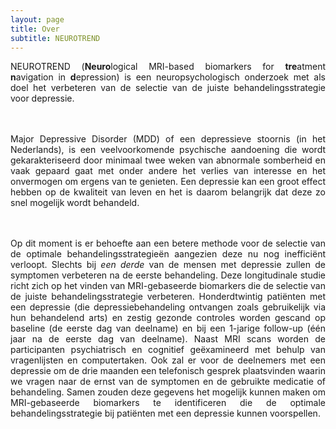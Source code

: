 ```yaml
---
layout: page
title: Over
subtitle: NEUROTREND
---
```

<div align = "justify">
<p>
NEUROTREND (<b>Neuro</b>logical MRI-based biomarkers for <b>tre</b>atment <b>n</b>avigation in <b>d</b>epression) is een neuropsychologisch onderzoek met als doel het verbeteren van de selectie van de juiste behandelingsstrategie voor depressie.

<br><br>Major Depressive Disorder (MDD) of een depressieve stoornis (in het Nederlands), is een veelvoorkomende psychische aandoening die wordt gekarakteriseerd door minimaal twee weken van abnormale somberheid en vaak gepaard gaat met onder andere het verlies van interesse en het onvermogen om ergens van te genieten. Een depressie kan een groot effect hebben op de kwaliteit van leven en het is daarom belangrijk dat deze zo snel mogelijk wordt behandeld.

<br><br>Op dit moment is er behoefte aan een betere methode voor de selectie van de optimale behandelingsstrategieën aangezien deze nu nog inefficiënt verloopt. Slechts bij <i>een derde</i> van de mensen met depressie zullen de symptomen verbeteren na de eerste behandeling. Deze longitudinale studie richt zich op het vinden van MRI-gebaseerde biomarkers die de selectie van de juiste behandelingsstrategie verbeteren. Honderdtwintig patiënten met een depressie (die depressiebehandeling ontvangen zoals gebruikelijk via hun behandelend arts) en zestig gezonde controles worden gescand op baseline (de eerste dag van deelname) en bij een 1-jarige follow-up (één jaar na de eerste dag van deelname). Naast MRI scans worden de participanten psychiatrisch en cognitief geëxamineerd met behulp van vragenlijsten en computertaken. Ook zal er voor de deelnemers met een depressie om de drie maanden een telefonisch gesprek plaatsvinden waarin we vragen naar de ernst van de symptomen en de gebruikte medicatie of behandeling. Samen zouden deze gegevens het mogelijk kunnen maken om MRI-gebaseerde biomarkers te identificeren die de optimale behandelingsstrategie bij patiënten met een depressie kunnen voorspellen.
</p></div>